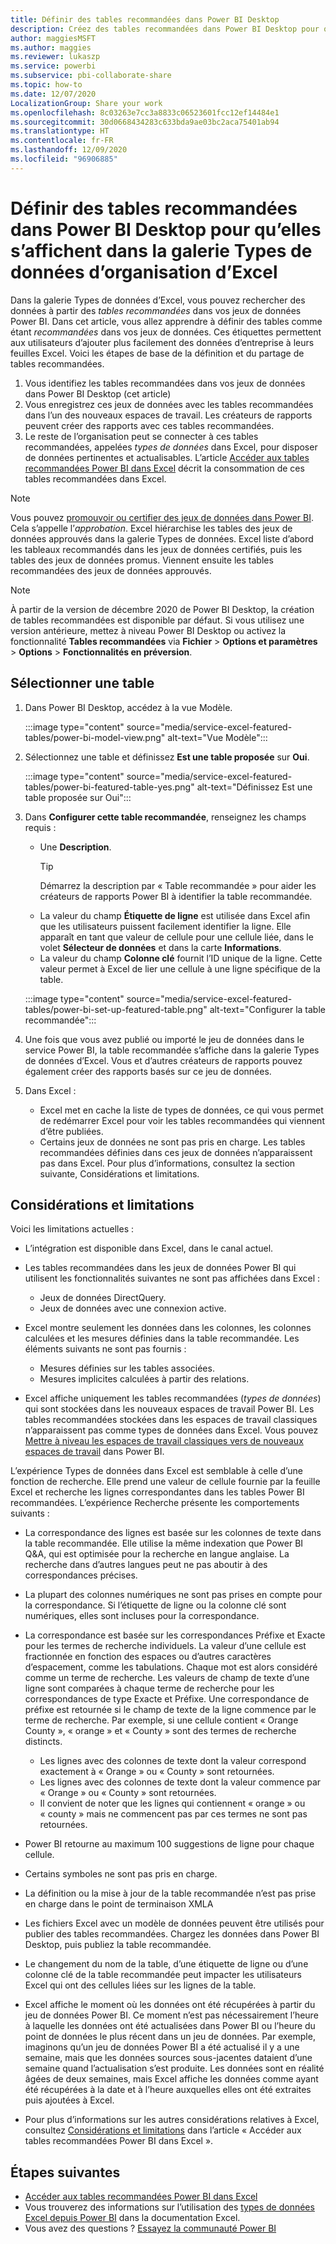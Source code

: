 ```yaml
---
title: Définir des tables recommandées dans Power BI Desktop
description: Créez des tables recommandées dans Power BI Desktop pour qu’elles s’affichent dans la galerie Types de données d’organisation d’Excel.
author: maggiesMSFT
ms.author: maggies
ms.reviewer: lukaszp
ms.service: powerbi
ms.subservice: pbi-collaborate-share
ms.topic: how-to
ms.date: 12/07/2020
LocalizationGroup: Share your work
ms.openlocfilehash: 8c03263e7cc3a8833c06523601fcc12ef14484e1
ms.sourcegitcommit: 30d0668434283c633bda9ae03bc2aca75401ab94
ms.translationtype: HT
ms.contentlocale: fr-FR
ms.lasthandoff: 12/09/2020
ms.locfileid: "96906885"
---
```

# <a name="set-featured-tables-in-power-bi-desktop-to-show-in-excel-organization-data-types-gallery"></a>Définir des tables recommandées dans Power BI Desktop pour qu’elles s’affichent dans la galerie Types de données d’organisation d’Excel

Dans la galerie Types de données d’Excel, vous pouvez rechercher des données à partir des *tables recommandées* dans vos jeux de données Power BI. Dans cet article, vous allez apprendre à définir des tables comme étant *recommandées* dans vos jeux de données. Ces étiquettes permettent aux utilisateurs d’ajouter plus facilement des données d’entreprise à leurs feuilles Excel. Voici les étapes de base de la définition et du partage de tables recommandées.

1. Vous identifiez les tables recommandées dans vos jeux de données dans Power BI Desktop (cet article)
1. Vous enregistrez ces jeux de données avec les tables recommandées dans l’un des nouveaux espaces de travail. Les créateurs de rapports peuvent créer des rapports avec ces tables recommandées. 
1. Le reste de l’organisation peut se connecter à ces tables recommandées, appelées *types de données* dans Excel, pour disposer de données pertinentes et actualisables. L’article [Accéder aux tables recommandées Power BI dans Excel](service-excel-featured-tables.md) décrit la consommation de ces tables recommandées dans Excel.

> [!NOTE]
> Vous pouvez [promouvoir ou certifier des jeux de données dans Power BI](../collaborate-share/service-endorse-content.md). Cela s’appelle l’*approbation*. Excel hiérarchise les tables des jeux de données approuvés dans la galerie Types de données. Excel liste d’abord les tableaux recommandés dans les jeux de données certifiés, puis les tables des jeux de données promus. Viennent ensuite les tables recommandées des jeux de données approuvés. 

> [!NOTE]
> À partir de la version de décembre 2020 de Power BI Desktop, la création de tables recommandées est disponible par défaut. Si vous utilisez une version antérieure, mettez à niveau Power BI Desktop ou activez la fonctionnalité **Tables recommandées** via **Fichier** > **Options et paramètres** > **Options** > **Fonctionnalités en préversion**.

## <a name="select-a-table"></a>Sélectionner une table

1. Dans Power BI Desktop, accédez à la vue Modèle.

    :::image type="content" source="media/service-excel-featured-tables/power-bi-model-view.png" alt-text="Vue Modèle":::
 
2. Sélectionnez une table et définissez **Est une table proposée** sur **Oui**.

    :::image type="content" source="media/service-excel-featured-tables/power-bi-featured-table-yes.png" alt-text="Définissez Est une table proposée sur Oui":::

4. Dans **Configurer cette table recommandée**, renseignez les champs requis :

    - Une **Description**. 
        > [!TIP]
        > Démarrez la description par « Table recommandée » pour aider les créateurs de rapports Power BI à identifier la table recommandée.
    - La valeur du champ **Étiquette de ligne** est utilisée dans Excel afin que les utilisateurs puissent facilement identifier la ligne. Elle apparaît en tant que valeur de cellule pour une cellule liée, dans le volet **Sélecteur de données** et dans la carte **Informations**. 
    - La valeur du champ **Colonne clé** fournit l’ID unique de la ligne. Cette valeur permet à Excel de lier une cellule à une ligne spécifique de la table.

    :::image type="content" source="media/service-excel-featured-tables/power-bi-set-up-featured-table.png" alt-text="Configurer la table recommandée":::

1. Une fois que vous avez publié ou importé le jeu de données dans le service Power BI, la table recommandée s’affiche dans la galerie Types de données d’Excel. Vous et d’autres créateurs de rapports pouvez également créer des rapports basés sur ce jeu de données.

1. Dans Excel : 
    - Excel met en cache la liste de types de données, ce qui vous permet de redémarrer Excel pour voir les tables recommandées qui viennent d’être publiées.
    - Certains jeux de données ne sont pas pris en charge. Les tables recommandées définies dans ces jeux de données n’apparaissent pas dans Excel. Pour plus d’informations, consultez la section suivante, Considérations et limitations.

## <a name="considerations-and-limitations"></a>Considérations et limitations

Voici les limitations actuelles :

- L’intégration est disponible dans Excel, dans le canal actuel.
- Les tables recommandées dans les jeux de données Power BI qui utilisent les fonctionnalités suivantes ne sont pas affichées dans Excel : 

    - Jeux de données DirectQuery.
    - Jeux de données avec une connexion active.

- Excel montre seulement les données dans les colonnes, les colonnes calculées et les mesures définies dans la table recommandée. Les éléments suivants ne sont pas fournis :
   
    - Mesures définies sur les tables associées.
    - Mesures implicites calculées à partir des relations.

- Excel affiche uniquement les tables recommandées (*types de données*) qui sont stockées dans les nouveaux espaces de travail Power BI. Les tables recommandées stockées dans les espaces de travail classiques n’apparaissent pas comme types de données dans Excel. Vous pouvez [Mettre à niveau les espaces de travail classiques vers de nouveaux espaces de travail](service-upgrade-workspaces.md) dans Power BI.

L’expérience Types de données dans Excel est semblable à celle d’une fonction de recherche. Elle prend une valeur de cellule fournie par la feuille Excel et recherche les lignes correspondantes dans les tables Power BI recommandées. L’expérience Recherche présente les comportements suivants :

- La correspondance des lignes est basée sur les colonnes de texte dans la table recommandée. Elle utilise la même indexation que Power BI Q&A, qui est optimisée pour la recherche en langue anglaise. La recherche dans d’autres langues peut ne pas aboutir à des correspondances précises. 
- La plupart des colonnes numériques ne sont pas prises en compte pour la correspondance. Si l’étiquette de ligne ou la colonne clé sont numériques, elles sont incluses pour la correspondance.
- La correspondance est basée sur les correspondances Préfixe et Exacte pour les termes de recherche individuels. La valeur d’une cellule est fractionnée en fonction des espaces ou d’autres caractères d’espacement, comme les tabulations. Chaque mot est alors considéré comme un terme de recherche. Les valeurs de champ de texte d’une ligne sont comparées à chaque terme de recherche pour les correspondances de type Exacte et Préfixe. Une correspondance de préfixe est retournée si le champ de texte de la ligne commence par le terme de recherche. Par exemple, si une cellule contient « Orange County », « orange » et « County » sont des termes de recherche distincts. 

    - Les lignes avec des colonnes de texte dont la valeur correspond exactement à « Orange » ou « County » sont retournées. 
    - Les lignes avec des colonnes de texte dont la valeur commence par « Orange » ou « County » sont retournées. 
    - Il convient de noter que les lignes qui contiennent « orange » ou « county » mais ne commencent pas par ces termes ne sont pas retournées.

- Power BI retourne au maximum 100 suggestions de ligne pour chaque cellule.
- Certains symboles ne sont pas pris en charge.
- La définition ou la mise à jour de la table recommandée n’est pas prise en charge dans le point de terminaison XMLA
- Les fichiers Excel avec un modèle de données peuvent être utilisés pour publier des tables recommandées. Chargez les données dans Power BI Desktop, puis publiez la table recommandée.
- Le changement du nom de la table, d’une étiquette de ligne ou d’une colonne clé de la table recommandée peut impacter les utilisateurs Excel qui ont des cellules liées sur les lignes de la table. 
- Excel affiche le moment où les données ont été récupérées à partir du jeu de données Power BI. Ce moment n’est pas nécessairement l’heure à laquelle les données ont été actualisées dans Power BI ou l’heure du point de données le plus récent dans un jeu de données. Par exemple, imaginons qu’un jeu de données Power BI a été actualisé il y a une semaine, mais que les données sources sous-jacentes dataient d’une semaine quand l’actualisation s’est produite. Les données sont en réalité âgées de deux semaines, mais Excel affiche les données comme ayant été récupérées à la date et à l’heure auxquelles elles ont été extraites puis ajoutées à Excel.
- Pour plus d’informations sur les autres considérations relatives à Excel, consultez [Considérations et limitations](service-excel-featured-tables.md#considerations-and-limitations) dans l’article « Accéder aux tables recommandées Power BI dans Excel ».

## <a name="next-steps"></a>Étapes suivantes

- [Accéder aux tables recommandées Power BI dans Excel](service-excel-featured-tables.md)
- Vous trouverez des informations sur l’utilisation des [types de données Excel depuis Power BI](https://support.office.com/article/use-excel-data-types-from-power-bi-preview-cd8938ce-f963-444d-b82a-7140848241e9) dans la documentation Excel.
- Vous avez des questions ? [Essayez la communauté Power BI](https://community.powerbi.com/)

